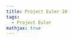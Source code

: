 ```yaml
---
title: Project Euler 28
tags:
  - Project Euler
mathjax: true
---
```

<escape><!-- more --></escape>

